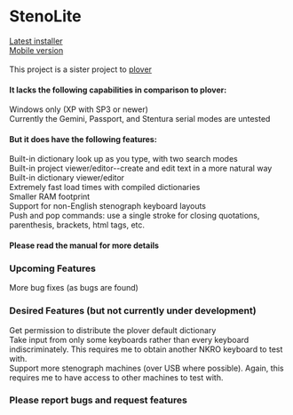 # StenoLite

<a href="https://github.com/boborama/StenoLite/releases/download/v0.9.4-beta/StenoLiteSetup.msi">Latest installer</a><br>
<a href="https://github.com/boborama/StenoLite/releases/download/v0.9.4-beta/StenoLite094.zip">Mobile version</a><br>
<br>
This project is a sister project to <a href="http://github.com/plover/plover">plover</a>

#### It lacks the following capabilities in comparison to plover:

Windows only (XP with SP3 or newer)<br>
Currently the Gemini, Passport, and Stentura serial modes are untested

#### But it does have the following features:

Built-in dictionary look up as you type, with two search modes<br>
Built-in project viewer/editor--create and edit text in a more natural way<br>
Built-in dictionary viewer/editor<br>
Extremely fast load times with compiled dictionaries<br>
Smaller RAM footprint<br>
Support for non-English stenograph keyboard layouts<br>
Push and pop commands: use a single stroke for closing quotations, parenthesis, brackets, html tags, etc.

#### Please read the manual for more details


### Upcoming Features

More bug fixes (as bugs are found)

### Desired Features (but not currently under development)

Get permission to distribute the plover default dictionary<br>
Take input from only some keyboards rather than every keyboard indiscriminately.  This requires me to obtain another NKRO keyboard to test with.<br>
Support more stenograph machines (over USB where possible).  Again, this requires me to have access to other machines to test with.


### Please report bugs and request features
